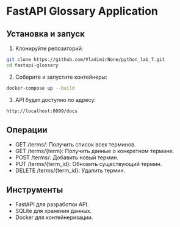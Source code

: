 ﻿# FastAPI Glossary Application

## Установка и запуск

1. Клонируйте репозиторий:
  ```bash
  git clone https://github.com/VladimirNone/python_lab_7.git
  cd fastapi-glossary
  ```
2. Соберите и запустите контейнеры:

```bash
docker-compose up --build
```
3. API будет доступно по адресу:

```bash
http://localhost:8099/docs
```
## Операции
- GET /terms/: Получить список всех терминов.
- GET /terms/{term}: Получить данные о конкретном термине.
- POST /terms/: Добавить новый термин.
- PUT /terms/{term_id}: Обновить существующий термин.
- DELETE /terms/{term_id}: Удалить термин.
## Инструменты
- FastAPI для разработки API.
- SQLite для хранения данных.
- Docker для контейнеризации.
